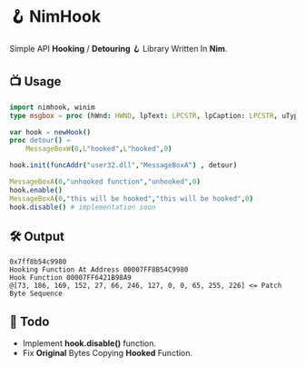 
# 🪝 NimHook
Simple API **Hooking** / **Detouring** 🪝 Library Written In **Nim**.
 
## 📺 Usage
```nim
import nimhook, winim
type msgbox = proc (hWnd: HWND, lpText: LPCSTR, lpCaption: LPCSTR, uType: UINT): int32{.stdcall.}

var hook = newHook()
proc detour() =
    MessageBoxW(0,L"hooked",L"hooked",0)

hook.init(funcAddr("user32.dll","MessageBoxA") , detour)

MessageBoxA(0,"unhooked function","unhooked",0)
hook.enable()
MessageBoxA(0,"this will be hooked","this will be hooked",0)
hook.disable() # implementation soon
```
## 🛠️ Output
```
0x7ff8b54c9980
Hooking Function At Address 00007FF8B54C9980
Hook Function 00007FF6421B98A9
@[73, 186, 169, 152, 27, 66, 246, 127, 0, 0, 65, 255, 226] <= Patch Byte Sequence

```
## 📜 Todo
- Implement **hook.disable()** function.
- Fix **Original** Bytes Copying **Hooked** Function.
